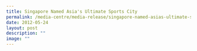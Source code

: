 ```yaml
---
title: Singapore Named Asia's Ultimate Sports City
permalink: /media-centre/media-release/singapore-named-asias-ultimate-sports-city/
date: 2012-05-24
layout: post
description: ""
image: ""
---
```


